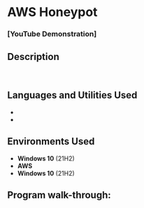 <h1>AWS Honeypot</h1>

 ### [YouTube Demonstration]

<h2>Description</h2>

<br />


<h2>Languages and Utilities Used</h2>

- <b></b> 
- <b></b>

<h2>Environments Used </h2>

- <b>Windows 10</b> (21H2)
- <b>AWS</b>
- <b>Windows 10</b> (21H2)

<h2>Program walk-through:</h2>

<p align="center">

